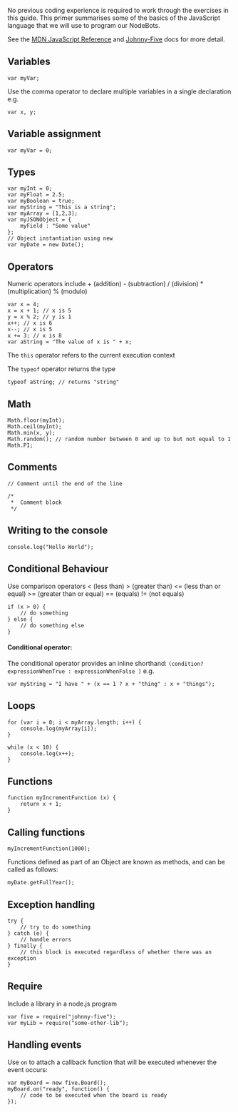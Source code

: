 

No previous coding experience is required to work through the exercises in this guide. This primer summarises some of the basics of the JavaScript language that we will use to program our NodeBots. 

See the [MDN JavaScript Reference](https://developer.mozilla.org/en-US/docs/Web/JavaScript/Reference) and <a href="https://github.com/rwaldron/johnny-five">Johnny-Five</a> docs for more detail.


## Variables

    var myVar;
Use the comma operator to declare multiple variables in a single declaration e.g.

    var x, y;

## Variable assignment

    var myVar = 0;

## Types

    var myInt = 0;
    var myFloat = 2.5;
    var myBoolean = true;
    var myString = "This is a string";
    var myArray = [1,2,3];
    var myJSONObject = {
    	myField : "Some value"
    };
    // Object instantiation using new
    var myDate = new Date();

## Operators

Numeric operators include + (addition) - (subtraction) / (division) * (multiplication) % (modulo)

    var x = 4;
    x = x + 1; // x is 5
    y = x % 2; // y is 1
    x++; // x is 6
    x--; // x is 5
    x += 3; // x is 8
    var aString = "The value of x is " + x;

The `this` operator refers to the current execution context

The `typeof` operator returns the type
    
    typeof aString; // returns "string"

## Math

    Math.floor(myInt);
    Math.ceil(myInt);
    Math.min(x, y);
    Math.random(); // random number between 0 and up to but not equal to 1
    Math.PI;

## Comments

    // Comment until the end of the line

    /* 
     *  Comment block
     */

## Writing to the console

    console.log("Hello World");

## Conditional Behaviour

Use comparison operators < (less than) > (greater than) <= (less than or equal) >= (greater than or equal) == (equals) != (not equals) 

    if (x > 0) {
	    // do something
    } else {
	    // do something else
    }

#### Conditional operator:

The conditional operator provides an inline shorthand: `(condition? expressionWhenTrue : expressionWhenFalse )` e.g.

    var myString = "I have " + (x == 1 ? x + "thing" : x + "things");


## Loops

    for (var i = 0; i < myArray.length; i++) {
    	console.log(myArray[i]);
    }

    while (x < 10) {
    	console.log(x++);
    }

## Functions

    function myIncrementFunction (x) {
    	return x + 1;
    }

## Calling functions

    myIncrementFunction(1000);

Functions defined as part of an Object are known as methods, and can be called as follows:
   
    myDate.getFullYear();

## Exception handling

    try {
        // try to do something
    } catch (e) {
        // handle errors
    } finally {
        // this block is executed regardless of whether there was an exception
    }

## Require

Include a library in a node.js program

    var five = require("johnny-five");
    var myLib = require("some-other-lib");

## Handling events

Use `on` to attach a callback function that will be executed whenever the event occurs:

    var myBoard = new five.Board();
    myBoard.on("ready", function() {
    	// code to be executed when the board is ready
    });

